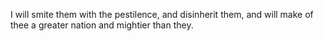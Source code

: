 I will smite them with the pestilence, and disinherit them, and will make of thee a greater nation and mightier than they.
